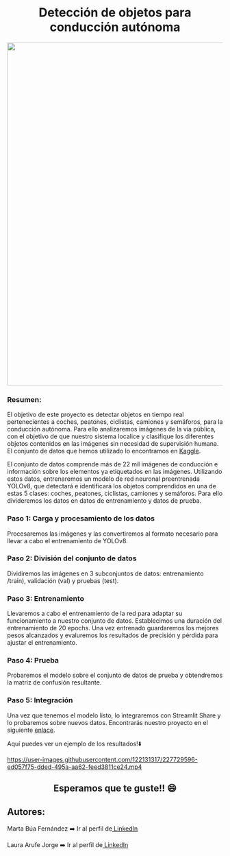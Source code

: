 <h1 style="text-align:center;">Detección de objetos para conducción autónoma</h1>

<p align="center"><img src="https://user-images.githubusercontent.com/122131317/227728740-7b38151f-f415-4fc9-9cd8-efcdff5b5606.jpg" width="800"></p>

<h3>Resumen:</h3>
<p>El objetivo de este proyecto es detectar objetos en tiempo real pertenecientes a coches, peatones, ciclistas, camiones y semáforos, para la conducción autónoma. Para ello analizaremos imágenes de la vía pública, con el objetivo de que nuestro sistema localice y clasifique los diferentes objetos contenidos en las imágenes sin necesidad de supervisión humana. El conjunto de datos que hemos utilizado lo encontramos en <a href="https://www.kaggle.com/datasets/sshikamaru/udacity-self-driving-car-dataset" target = "_blank"> Kaggle</a>.</p>
<p>El conjunto de datos comprende más de 22 mil imágenes de conducción e información sobre los elementos ya etiquetados en las imágenes. Utilizando estos datos, entrenaremos un modelo de red neuronal preentrenada YOLOv8, que detectará e identificará los objetos comprendidos en una de estas 5 clases: coches, peatones, ciclistas, camiones y semáforos. Para ello divideremos los datos en datos de entrenamiento y datos de prueba.</p>

<h3>Paso 1: Carga y procesamiento de los datos</h3> 
<p>Procesaremos las imágenes y las convertiremos al formato necesario para llevar a cabo el entrenamiento de YOLOv8.</p>
<h3>Paso 2: División del conjunto de datos</h3> 
<p>Dividiremos las imágenes en 3 subconjuntos de datos: entrenamiento /train), validación (val) y pruebas (test).</p>
<h3>Paso 3: Entrenamiento</h3> 
<p>Llevaremos a cabo el entrenamiento de la red para adaptar su funcionamiento a nuestro conjunto de datos. Establecimos una duración del entrenamiento de 20 epochs. Una vez entrenado guardaremos los mejores pesos alcanzados y evaluremos los resultados de precisión y pérdida para ajustar el entrenamiento.
<h3>Paso 4: Prueba</h3>
<p>Probaremos el modelo sobre el conjunto de datos de prueba y obtendremos la matriz de confusión resultante.</p>
<h3>Paso 5: Integración</h3> 
<p>Una vez que tenemos el modelo listo, lo integraremos con Streamlit Share y lo probaremos sobre nuevos datos. Encontrarás nuestro proyecto en el siguiente <a href = "https://martabuaf-object-detection-for-self-drivin-streamlit-app-ccbm59.streamlit.app">enlace</a>.</p>
<p>Aquí puedes ver un ejemplo de los resultados!⬇️</p>

https://user-images.githubusercontent.com/122131317/227729596-ed057f75-dded-495a-aa62-feed3811ce24.mp4

<h2 style="text-align:center;">Esperamos que te guste!! 😄</h2>

## Autores: 
<p>Marta Búa Fernández ➡️ Ir al perfil de<a href="https://www.linkedin.com/in/martabuaf" target = "_blank"> LinkedIn </a></p> 
<p>Laura Arufe Jorge ➡️ Ir al perfil de<a href="https://www.linkedin.com/in/laura-arufe-aab862247" target = "_blank"> LinkedIn </a></p>

